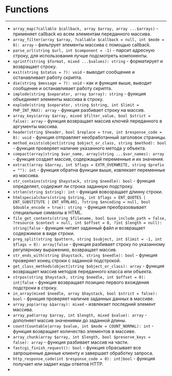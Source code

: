 # Functions
***
- `array_map(?callable $callback, array $array, array ...$arrays)` - применяет callback ко всем элементам переданного массива.
- `array_filter(array $array, ?callable $callback = null, int $mode = 0): array` - фильтрует элементы массива с помощью callback.
- `parse_url(string $url, int $component = -1)` - парсит адресную строку, для использования лучше подсмотреть компоненты.
- `sprintf(string $format, mixed ...$values): string` - форматирует и возвращает строку.
- `exit(string $status = ?): void` - выводит сообщение и останавливает работу скрипта.
- `die(string $message = ?): void` - как и функция выше, выводит сообщение и останавливает работу скрипта.
- `implode(string $separator, array $array): string` - функция объединяет элементы массива в строку.
- `explode(string $separator, string $string, int $limit = PHP_INT_MAX): array` - функция разбивает строку на массив.
- `array_keys(array $array, mixed $filter_value, bool $strict = false): array` - функция возвращает массив ключей переданного в аргументы массива.
- `header(string $header, bool $replace = true, int $response_code = 0): void` - функция отправляет необработанный заголовок страницы.
- `method_exists(object|string $object_or_class, string $method): bool` - функция проверяет наличие указанного метода у объекта.
- `compact(array|string $var_name, array|string ...$var_names): array`  - функция создает массив, содержащий переменные и их значения.
- `extract(array &$array, int $flags = EXTR_OVERWRITE, string $prefix = ""): int` - функция обратна функции выше, извлекает переменные из массива.
- `str_contains(string $haystack, string $needle): bool` - функция  определяет, содержит ли строка заданную подстроку.
- `strlen(string $string): int` - функция вовозращает длинну строки.
- `htmlspecialchars(string $string, int $flags = ENT_QUOTES | ENT_SUBSTITUTE | ENT_HTML401, ?string $encoding = null, bool $double_encode = true): string`  - функция преобразовывает специальные символы в HTML.
- `file_get_contents(string $filename, bool $use_include_path = false, ?resource $context = null, int $offset = 0, ?int $length = null): string|false` - функция читает заданный файл и возвращает содержимое в виде строки.
- `preg_split(string $pattern, string $subject, int $limit = -1, int $flags = 0): array|false` - функция разбивает строку по указанному регулярному выражению, возвращает массив.
- `str_ends_with(string $haystack, string $needle): bool` - функция проверяет конец строки с заданной подстрокой.
- `get_class_methods(object|string $object_or_class): array` - функция возвращает массив методов переданного класса или объекта.
- `strpos(string $haystack, string $needle, int $offset = 0): int|false` - функция возвращает позицию первого вхождения подстроки в строку.
- `in_array(mixed $needle, array $haystack, bool $strict = false): bool` - функция проверяет наличие заданных данных в массиве.
- `array_pop(array &$array): mixed` - извлекает последний элемент массива.
- `array_pad(array $array, int $length, mixed $value): array` - дополняет массив значениями до заданной длины.
- `count(Countable|array $value, int $mode = COUNT_NORMAL): int` - функция возвращает количество элементов в массиве.
- `array_chunk(array $array, int $length, bool $preserve_keys = false): array` - функция разбивает массив на части.
- `fastcgi_finish_request(): bool` - функция сбрасывает все запрошенные данные клиенту и завершает обработку запроса.
- `http_response_code(int $response_code = 0): int|bool` - функция получает или задает коды ответов HTTP.
- 